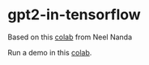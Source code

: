 # gpt2-in-tensorflow

Based on this [colab](https://colab.sandbox.google.com/github/neelnanda-io/Easy-Transformer/blob/clean-transformer-demo/Clean_Transformer_Demo.ipynb) from Neel Nanda

Run a demo in this [colab](https://colab.research.google.com/drive/1p7mvtIPaJ6sI2nQGzgaIW67Vq2FnmWcF?authuser=1#scrollTo=_L79Numv5dCS).